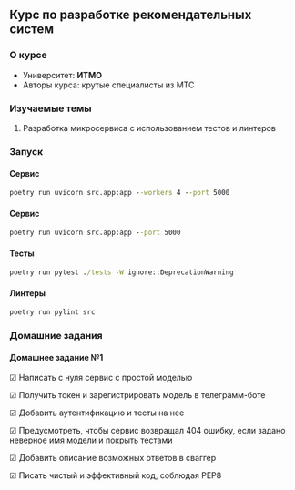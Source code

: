 ## Курс по разработке рекомендательных систем

### О курсе
- Университет: __ИТМО__
- Авторы курса: крутые специалисты из МТС

### Изучаемые темы
1. Разработка микросервиса с использованием тестов и линтеров

### Запуск
#### Сервис
```cmd
poetry run uvicorn src.app:app --workers 4 --port 5000
```
#### Сервис
```cmd
poetry run uvicorn src.app:app --port 5000
```
#### Тесты
```cmd
poetry run pytest ./tests -W ignore::DeprecationWarning
```
#### Линтеры
```cmd
poetry run pylint src
```

### Домашние задания
#### Домашнее задание №1
&#9745; Написать с нуля сервис с простой моделью

&#9745; Получить токен и зарегистрировать модель в телеграмм-боте

&#9745; Добавить аутентификацию и тесты на нее

&#9745; Предусмотреть, чтобы сервис возвращал 404 ошибку, если задано неверное имя модели и покрыть тестами

&#9745; Добавить описание возможных ответов в сваггер

&#9745; Писать чистый и эффективный код, соблюдая PEP8
